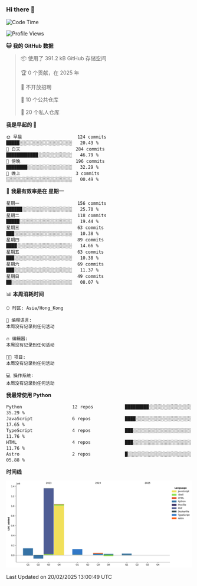 ### Hi there 👋

<!--
**Mrzqd/Mrzqd** is a ✨ _special_ ✨ repository because its `README.md` (this file) appears on your GitHub profile.

Here are some ideas to get you started:

- 🔭 I’m currently working on ...
- 🌱 I’m currently learning ...
- 👯 I’m looking to collaborate on ...
- 🤔 I’m looking for help with ...
- 💬 Ask me about ...
- 📫 How to reach me: ...
- 😄 Pronouns: ...
- ⚡ Fun fact: ...
-->
<!--START_SECTION:waka-->
![Code Time](http://img.shields.io/badge/Code%20Time-260%20hrs%2011%20mins-blue)

![Profile Views](http://img.shields.io/badge/%E4%B8%AA%E4%BA%BA%E8%B5%84%E6%96%99%E8%A7%82%E7%9C%8B%E6%AC%A1%E6%95%B0-1-blue)

**🐱 我的 GitHub 数据** 

> 📦  使用了 391.2 kB GitHub 存储空间 
 > 
> 🏆 0 个贡献，在 2025 年
 > 
> 🚫 不开放招聘
 > 
> 📜 10 个公共仓库 
 > 
> 🔑 20 个私人仓库 
 > 
**我是早起的 🐤** 

```text
🌞 早晨                     124 commits         █████░░░░░░░░░░░░░░░░░░░░   20.43 % 
🌆 白天                     284 commits         ████████████░░░░░░░░░░░░░   46.79 % 
🌃 傍晚                     196 commits         ████████░░░░░░░░░░░░░░░░░   32.29 % 
🌙 晚上                     3 commits           ░░░░░░░░░░░░░░░░░░░░░░░░░   00.49 % 
```
📅 **我最有效率是在 星期一** 

```text
星期一                      156 commits         ██████░░░░░░░░░░░░░░░░░░░   25.70 % 
星期二                      118 commits         █████░░░░░░░░░░░░░░░░░░░░   19.44 % 
星期三                      63 commits          ███░░░░░░░░░░░░░░░░░░░░░░   10.38 % 
星期四                      89 commits          ████░░░░░░░░░░░░░░░░░░░░░   14.66 % 
星期五                      63 commits          ███░░░░░░░░░░░░░░░░░░░░░░   10.38 % 
星期六                      69 commits          ███░░░░░░░░░░░░░░░░░░░░░░   11.37 % 
星期日                      49 commits          ██░░░░░░░░░░░░░░░░░░░░░░░   08.07 % 
```


📊 **本周消耗时间** 

```text
🕑︎ 时区: Asia/Hong_Kong

💬 编程语言: 
本周没有记录到任何活动

🔥 编辑器: 
本周没有记录到任何活动

🐱‍💻 项目: 
本周没有记录到任何活动

💻 操作系统: 
本周没有记录到任何活动
```

**我最常使用 Python** 

```text
Python                   12 repos            █████████░░░░░░░░░░░░░░░░   35.29 % 
JavaScript               6 repos             ████░░░░░░░░░░░░░░░░░░░░░   17.65 % 
TypeScript               4 repos             ███░░░░░░░░░░░░░░░░░░░░░░   11.76 % 
HTML                     4 repos             ███░░░░░░░░░░░░░░░░░░░░░░   11.76 % 
Astro                    2 repos             █░░░░░░░░░░░░░░░░░░░░░░░░   05.88 % 
```



**时间线**

![Lines of Code chart](https://raw.githubusercontent.com/Mrzqd/Mrzqd/main/assets/bar_graph.png)


 Last Updated on 20/02/2025 13:00:49 UTC
<!--END_SECTION:waka-->
